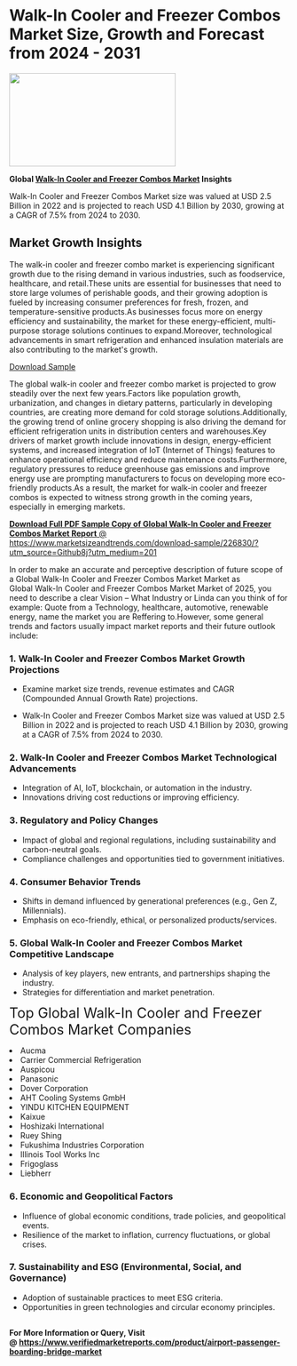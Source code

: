 <H1>Walk-In Cooler and Freezer Combos Market Size, Growth and Forecast from 2024 - 2031</H1><img class="aligncenter size-medium wp-image-584254" src="https://thirdeyenews.in/wp-content/uploads/2024/09/Global-Market-Research-300x168.jpeg" alt="" width="300" height="168" /><p><strong>Global&nbsp;<a href="https://www.marketsizeandtrends.com/download-sample/226830/?utm_source=Github8j?utm_medium=201">Walk-In Cooler and Freezer Combos Market</a> Insights</strong></p><p>Walk-In Cooler and Freezer Combos Market size was valued at USD 2.5 Billion in 2022 and is projected to reach USD 4.1 Billion by 2030, growing at a CAGR of 7.5% from 2024 to 2030.</p><p><h2>Market Growth Insights</h2> <p>The walk-in cooler and freezer combo market is experiencing significant growth due to the rising demand in various industries, such as foodservice, healthcare, and retail.These units are essential for businesses that need to store large volumes of perishable goods, and their growing adoption is fueled by increasing consumer preferences for fresh, frozen, and temperature-sensitive products.As businesses focus more on energy efficiency and sustainability, the market for these energy-efficient, multi-purpose storage solutions continues to expand.Moreover, technological advancements in smart refrigeration and enhanced insulation materials are also contributing to the market's growth.</p> <p><a href="#">Download Sample</a></p> <p>The global walk-in cooler and freezer combo market is projected to grow steadily over the next few years.Factors like population growth, urbanization, and changes in dietary patterns, particularly in developing countries, are creating more demand for cold storage solutions.Additionally, the growing trend of online grocery shopping is also driving the demand for efficient refrigeration units in distribution centers and warehouses.Key drivers of market growth include innovations in design, energy-efficient systems, and increased integration of IoT (Internet of Things) features to enhance operational efficiency and reduce maintenance costs.Furthermore, regulatory pressures to reduce greenhouse gas emissions and improve energy use are prompting manufacturers to focus on developing more eco-friendly products.As a result, the market for walk-in cooler and freezer combos is expected to witness strong growth in the coming years, especially in emerging markets.<p><a href="#"></p><p><span class=""><strong>Download Full PDF Sample Copy of Global Walk-In Cooler and Freezer Combos Market Report</strong> @ <a href="https://www.marketsizeandtrends.com/download-sample/226830/?utm_source=Github8j?utm_medium=201" target="_blank">https://www.marketsizeandtrends.com/download-sample/226830/?utm_source=Github8j?utm_medium=201</a></span></p><p>In order to make an accurate and perceptive description of future scope of a Global&nbsp;Walk-In Cooler and Freezer Combos Market Market as Global&nbsp;Walk-In Cooler and Freezer Combos Market Market of 2025, you need to describe a clear Vision &ndash; What Industry or Linda can you think of for example: Quote from a Technology, healthcare, automotive, renewable energy, name the market you are Reffering to.However, some general trends and factors usually impact market reports and their future outlook include:</p><h3>1.&nbsp;<strong>Walk-In Cooler and Freezer Combos Market Growth Projections</strong></h3><ul><li>Examine market size trends, revenue estimates and CAGR (Compounded Annual Growth Rate) projections.</li><li><p>Walk-In Cooler and Freezer Combos Market size was valued at USD 2.5 Billion in 2022 and is projected to reach USD 4.1 Billion by 2030, growing at a CAGR of 7.5% from 2024 to 2030.</p></li></ul><h3>2.&nbsp;<strong>Walk-In Cooler and Freezer Combos Market Technological Advancements</strong></h3><ul><li>Integration of AI, IoT, blockchain, or automation in the industry.</li><li>Innovations driving cost reductions or improving efficiency.</li></ul><h3>3.&nbsp;<strong>Regulatory and Policy Changes</strong></h3><ul><li>Impact of global and regional regulations, including sustainability and carbon-neutral goals.</li><li>Compliance challenges and opportunities tied to government initiatives.</li></ul><h3>4.&nbsp;<strong>Consumer Behavior Trends</strong></h3><ul><li>Shifts in demand influenced by generational preferences (e.g., Gen Z, Millennials).</li><li>Emphasis on eco-friendly, ethical, or personalized products/services.</li></ul><h3>5.&nbsp;<strong>Global Walk-In Cooler and Freezer Combos Market Competitive Landscape</strong></h3><ul><li>Analysis of key players, new entrants, and partnerships shaping the industry.</li><li>Strategies for differentiation and market penetration.</li></ul><p data-pm-slice="1 1 []"><span style="color: inherit; font-family: inherit; font-size: 25px;">Top Global Walk-In Cooler and Freezer Combos Market Companies</span></p><div class="" data-test-id=""><p><li>Aucma</li><li> Carrier Commercial Refrigeration</li><li> Auspicou</li><li> Panasonic</li><li> Dover Corporation</li><li> AHT Cooling Systems GmbH</li><li> YINDU KITCHEN EQUIPMENT</li><li> Kaixue</li><li> Hoshizaki International</li><li> Ruey Shing</li><li> Fukushima Industries Corporation</li><li> Illinois Tool Works Inc</li><li> Frigoglass</li><li> Liebherr</li></p></div><h3>6.&nbsp;<strong>Economic and Geopolitical Factors</strong></h3><ul><li>Influence of global economic conditions, trade policies, and geopolitical events.</li><li>Resilience of the market to inflation, currency fluctuations, or global crises.</li></ul><h3>7.&nbsp;<strong>Sustainability and ESG (Environmental, Social, and Governance)</strong></h3><ul><li>Adoption of sustainable practices to meet ESG criteria.</li><li>Opportunities in green technologies and circular economy principles.</li></ul><h2><strong style="font-size: 14px;">For More Information or Query, Visit @&nbsp;</strong><a style="background-color: #ffffff; font-size: 14px;" href="https://www.marketsizeandtrends.com/report/walk-in-cooler-and-freezer-combos-market/" target="_blank">https://www.verifiedmarketreports.com/product/airport-passenger-boarding-bridge-market</a></h2>